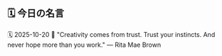 ## 🗓️ 今日の名言

<!--START_SECTION:quote-->
🗓️ 2025-10-20
💬 "Creativity comes from trust. Trust your instincts. And never hope more than you work." — Rita Mae Brown
<!--END_SECTION:quote-->
